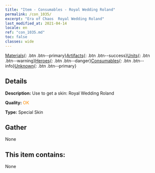 ```yaml
---
title: "Item - Consumables - Royal Wedding Roland"
permalink: /con_1035/
excerpt: "Era of Chaos  Royal Wedding Roland"
last_modified_at: 2021-04-14
locale: en
ref: "con_1035.md"
toc: false
classes: wide
---
```

 [Materials](/Items/){: .btn .btn--primary}[Artifacts](/Items/Artifacts/){: .btn .btn--success}[Units](/Items/Units/){: .btn .btn--warning}[Heroes](/Items/Heroes/){: .btn .btn--danger}[Consumables](/Items/Consumables/){: .btn .btn--info}[Unknown](/Items/Unknown/){: .btn .btn--primary}

## Details
 **Description:** Use to get a skin: Royal Wedding Roland

 **Quality:** <span style="color: #FF8C00">OK</span>

 **Type:** Special Skin

## Gather

  None

## This item contains:

  None

